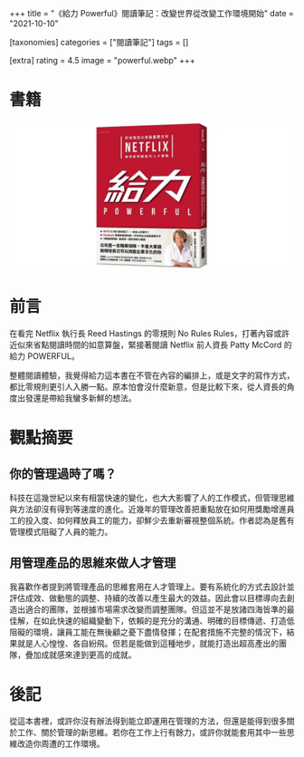+++
title = "《給力 Powerful》閱讀筆記：改變世界從改變工作環境開始"
date = "2021-10-10"

[taxonomies]
categories = ["閱讀筆記"]
tags = []

[extra]
rating = 4.5
image = "powerful.webp"
+++

# 書籍

![](powerful.webp)

# 前言

在看完 Netflix 執行長 Reed Hastings 的零規則 No Rules Rules，打著內容或許近似來省點閱讀時間的如意算盤，緊接著閱讀 Netflix 前人資長 Patty McCord 的給力 POWERFUL。

整體閱讀體驗，我覺得給力這本書在不管在內容的編排上，或是文字的寫作方式，都比零規則更引人入勝一點。原本怕會沒什麼新意，但是比較下來，從人資長的角度出發還是帶給我蠻多新鮮的想法。

# 觀點摘要

## 你的管理過時了嗎？

科技在這幾世紀以來有相當快速的變化，也大大影響了人的工作模式，但管理思維與方法卻沒有得到等速度的進化。近幾年的管理改善把重點放在如何用獎勵增進員工的投入度、如何釋放員工的能力，卻鮮少去重新審視整個系統。作者認為是舊有管理模式阻礙了人員的能力。

## 用管理產品的思維來做人才管理

我喜歡作者提到將管理產品的思維套用在人才管理上。要有系統化的方式去設計並評估成效、做動態的調整、持續的改善以產生最大的效益。因此會以目標導向去創造出適合的團隊，並根據市場需求改變而調整團隊。但這並不是放諸四海皆準的最佳解，在如此快速的組織變動下，依賴的是充分的溝通、明確的目標傳遞、打造低阻礙的環境，讓員工能在無後顧之憂下盡情發揮；在配套措施不完整的情況下，結果就是人心惶惶、各自紛飛。但若是能做到這種地步，就能打造出超高產出的團隊，疊加成就感來達到更高的成就。

# 後記

從這本書裡，或許你沒有辦法得到能立即運用在管理的方法，但還是能得到很多關於工作、關於管理的新思維。若你在工作上行有餘力，或許你就能套用其中一些思維改造你周遭的工作環境。
